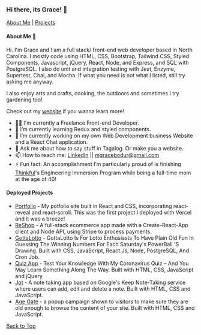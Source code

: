 ### Hi there, its Grace! 👋

[About Me](#about) | [Projects](#projects) 

#### About Me 👧 <a name="about"></a>

Hi. I'm Grace and I am a full stack/ front-end web developer based in North Carolina. I mostly code using HTML, CSS, Bootstrap, Tailwind CSS, Styled Components, Javascript, jQuery, React, Node, and Express, and SQL with PostgreSQL. I also do unit and integration testing with Jest, Enzyme, Supertest, Chai, and Mocha. If what you need is not what I listed, still try asking me anyway. 

I also enjoy arts and crafts, cooking, the outdoors and sometimes I try gardening too!

Check out my [website](https://www.mariegracebodur.com) if you wanna learn more! 

- 👩‍💻 I'm currently a Freelance Front-end Developer.
- 🌱 I’m currently learning Redux and styled components.
- 🔭 I’m currently working on my own Web Development business Website and a React Chat application.
- 💬 Ask me about how to say stuff in Tagalog. Or make you a website.
- 📫 How to reach me: [LinkedIn](https://www.linkedin.com/in/mgracebodur/) || [mgracebodur@gmail.com](mailto:mgracebodur@gmail.com) 
- ⚡ Fun fact: An accomplishment I’m particularly proud of is finishing [Thinkful](https://www.thinkful.com/)'s Engineering Immersion Program while being a full-time mom at the age of 40!

#### Deployed Projects <a name="projects"></a>


- [Portfolio](https://www.mariegracebodur.com/) - My potfolio site built in React and CSS, incorporating react-reveal and react-scroll. This was the first project I deployed with Vercel and it was a breeze!
- [ReShop](https://fullstack-reshop.herokuapp.com/) - A full-stack ecommerce app made with a Create-React-App client and Node API, using Stripe to process payments.
- [GottaLotto](https://malekandgrace-gottalotto.vercel.app/) - GottaLotto Is For Lotto Enthusiasts To Have Plain Old Fun In Guessing The Winning Numbers For Each Saturday's PowerBall 'S Drawing. Built with CSS, JavaScript, React.Js, Node, PostgreSQL, And Cron Job.
- [Quiz App](https://gracebodur.github.io/covid-19-quizapp/) - Test Your Knowledge With My Coronavirus Quiz – And You May Learn Something Along The Way. Built with HTML, CSS, JavaScript and jQuery
- [Jot](https://gracebodur.github.io/jot/) - A note taking app based on Google's Keep Note-Taking service where users can add, edit and delete a note. Built with HTML, CSS and JavaScript.
- [Age Gate](https://graceandbosbrewery.netlify.app/) - a popup campaign shown to visitors to make sure they are old enough to browse the content of your site. Built with HTML, CSS and JavaScript.

[Back to Top](#about)
